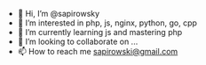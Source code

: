 - 👋 Hi, I’m @sapirowsky
- 👀 I’m interested in php, js, nginx, python, go, cpp
- 🌱 I’m currently learning js and mastering php
- 💞️ I’m looking to collaborate on ...
- 📫 How to reach me sapirowski@gmail.com

<!---
sapirowsky/sapirowsky is a ✨ special ✨ repository because its `README.md` (this file) appears on your GitHub profile.
You can click the Preview link to take a look at your changes.
--->
